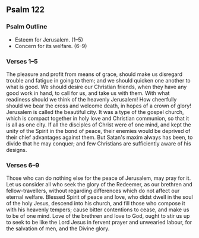 ## Psalm 122

### Psalm Outline

- Esteem for Jerusalem. (1–5)
- Concern for its welfare. (6–9)

### Verses 1–5

The pleasure and profit from means of grace, should make us disregard trouble and fatigue in going to them; and we should quicken one another to what is good. We should desire our Christian friends, when they have any good work in hand, to call for us, and take us with them. With what readiness should we think of the heavenly Jerusalem! How cheerfully should we bear the cross and welcome death, in hopes of a crown of glory! Jerusalem is called the beautiful city. It was a type of the gospel church, which is compact together in holy love and Christian communion, so that it is all as one city. If all the disciples of Christ were of one mind, and kept the unity of the Spirit in the bond of peace, their enemies would be deprived of their chief advantages against them. But Satan's maxim always has been, to divide that he may conquer; and few Christians are sufficiently aware of his designs.

### Verses 6–9

Those who can do nothing else for the peace of Jerusalem, may pray for it. Let us consider all who seek the glory of the Redeemer, as our brethren and fellow-travellers, without regarding differences which do not affect our eternal welfare. Blessed Spirit of peace and love, who didst dwell in the soul of the holy Jesus, descend into his church, and fill those who compose it with his heavenly tempers; cause bitter contentions to cease, and make us to be of one mind. Love of the brethren and love to God, ought to stir us up to seek to be like the Lord Jesus in fervent prayer and unwearied labour, for the salvation of men, and the Divine glory.


